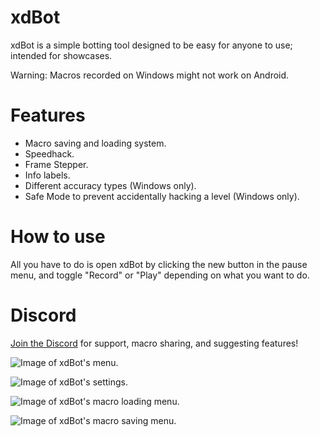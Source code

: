 # xdBot

<cl>xdBot</c> is a simple botting tool designed to be easy for anyone to use; intended for <cg>showcases</c>.

<cr>Warning:</c> Macros recorded on Windows might not work on Android.

# Features

 * Macro saving and loading system.
 * Speedhack.
 * Frame Stepper.
 * Info labels.
 * Different accuracy types (<cr>Windows only</c>).
 * Safe Mode to prevent accidentally hacking a level (<cr>Windows only</c>).

# How to use

All you have to do is open <cg>xdBot</c> by clicking the new button in the pause menu, and toggle "<cl>Record</c>" or "<cl>Play</c>" depending on what you want to do.

# Discord

[Join the Discord](https://discord.gg/dwk5whfeu2) for support, macro sharing, and suggesting features!


![Image of xdBot's menu.](https://media.discordapp.net/attachments/1064726420632371249/1201671960841683004/20240129171944_1.jpg?ex=65caab39&is=65b83639&hm=85b2ba8ff125c563b65923893252163ea4380b7449e89f96ac97a4815bc0fb47&=&format=webp&width=809&height=455)

![Image of xdBot's settings.](https://media.discordapp.net/attachments/1064726420632371249/1202006125260832788/20240130154151_1.jpg?ex=65cbe270&is=65b96d70&hm=5c0c3b586546e8da4c273dba5bcc706cfdae16f5341ca22327945c5419c87b9f&=&format=webp&width=809&height=455)

![Image of xdBot's macro loading menu.](https://media.discordapp.net/attachments/1064726420632371249/1201671960019341423/20240129172035_1.jpg?ex=65caab39&is=65b83639&hm=de96b8c861e15ef25d356455ba72ce27e35ffdeb711d4543d309ba47fb1ffd8b&=&format=webp&width=809&height=455)

![Image of xdBot's macro saving menu.](https://media.discordapp.net/attachments/1064726420632371249/1201671959738318898/20240129172044_1.jpg?ex=65caab39&is=65b83639&hm=5156d2367ac18d62946e2c3d7564dfad8e7bc259f196393e9a13665aae156b7b&=&format=webp&width=809&height=455)
